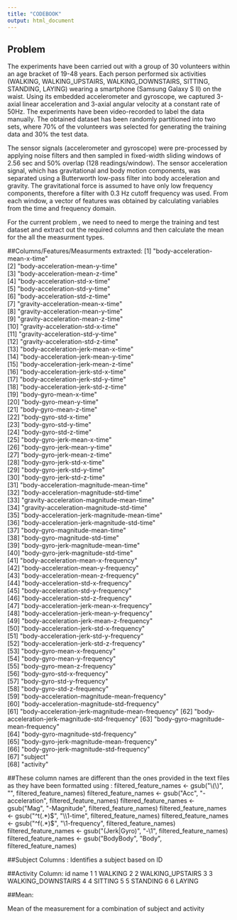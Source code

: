 ```yaml
---
title: "CODEBOOK"
output: html_document
---
```



## Problem

The experiments have been carried out with a group of 30 volunteers within an age bracket of 19-48 years. Each person performed six activities (WALKING, WALKING_UPSTAIRS, WALKING_DOWNSTAIRS, SITTING, STANDING, LAYING) wearing a smartphone (Samsung Galaxy S II) on the waist. Using its embedded accelerometer and gyroscope, we captured 3-axial linear acceleration and 3-axial angular velocity at a constant rate of 50Hz. The experiments have been video-recorded to label the data manually. The obtained dataset has been randomly partitioned into two sets, where 70% of the volunteers was selected for generating the training data and 30% the test data. 

The sensor signals (accelerometer and gyroscope) were pre-processed by applying noise filters and then sampled in fixed-width sliding windows of 2.56 sec and 50% overlap (128 readings/window). The sensor acceleration signal, which has gravitational and body motion components, was separated using a Butterworth low-pass filter into body acceleration and gravity. The gravitational force is assumed to have only low frequency components, therefore a filter with 0.3 Hz cutoff frequency was used. From each window, a vector of features was obtained by calculating variables from the time and frequency domain. 

For the current problem , we need to need to merge the training and test dataset and extract out the required columns and then calculate the mean for the all the measurment types.

##Columns/Features/Measurments extraxted:
[1] "body-acceleration-mean-x-time"                  
 [2] "body-acceleration-mean-y-time"                  
 [3] "body-acceleration-mean-z-time"                  
 [4] "body-acceleration-std-x-time"                   
 [5] "body-acceleration-std-y-time"                   
 [6] "body-acceleration-std-z-time"                   
 [7] "gravity-acceleration-mean-x-time"               
 [8] "gravity-acceleration-mean-y-time"               
 [9] "gravity-acceleration-mean-z-time"               
[10] "gravity-acceleration-std-x-time"                
[11] "gravity-acceleration-std-y-time"                
[12] "gravity-acceleration-std-z-time"                
[13] "body-acceleration-jerk-mean-x-time"             
[14] "body-acceleration-jerk-mean-y-time"             
[15] "body-acceleration-jerk-mean-z-time"             
[16] "body-acceleration-jerk-std-x-time"              
[17] "body-acceleration-jerk-std-y-time"              
[18] "body-acceleration-jerk-std-z-time"              
[19] "body-gyro-mean-x-time"                          
[20] "body-gyro-mean-y-time"                          
[21] "body-gyro-mean-z-time"                          
[22] "body-gyro-std-x-time"                           
[23] "body-gyro-std-y-time"                           
[24] "body-gyro-std-z-time"                           
[25] "body-gyro-jerk-mean-x-time"                     
[26] "body-gyro-jerk-mean-y-time"                     
[27] "body-gyro-jerk-mean-z-time"                     
[28] "body-gyro-jerk-std-x-time"                      
[29] "body-gyro-jerk-std-y-time"                      
[30] "body-gyro-jerk-std-z-time"                      
[31] "body-acceleration-magnitude-mean-time"          
[32] "body-acceleration-magnitude-std-time"           
[33] "gravity-acceleration-magnitude-mean-time"       
[34] "gravity-acceleration-magnitude-std-time"        
[35] "body-acceleration-jerk-magnitude-mean-time"     
[36] "body-acceleration-jerk-magnitude-std-time"      
[37] "body-gyro-magnitude-mean-time"                  
[38] "body-gyro-magnitude-std-time"                   
[39] "body-gyro-jerk-magnitude-mean-time"             
[40] "body-gyro-jerk-magnitude-std-time"              
[41] "body-acceleration-mean-x-frequency"             
[42] "body-acceleration-mean-y-frequency"             
[43] "body-acceleration-mean-z-frequency"             
[44] "body-acceleration-std-x-frequency"              
[45] "body-acceleration-std-y-frequency"              
[46] "body-acceleration-std-z-frequency"              
[47] "body-acceleration-jerk-mean-x-frequency"        
[48] "body-acceleration-jerk-mean-y-frequency"        
[49] "body-acceleration-jerk-mean-z-frequency"        
[50] "body-acceleration-jerk-std-x-frequency"         
[51] "body-acceleration-jerk-std-y-frequency"         
[52] "body-acceleration-jerk-std-z-frequency"         
[53] "body-gyro-mean-x-frequency"                     
[54] "body-gyro-mean-y-frequency"                     
[55] "body-gyro-mean-z-frequency"                     
[56] "body-gyro-std-x-frequency"                      
[57] "body-gyro-std-y-frequency"                      
[58] "body-gyro-std-z-frequency"                      
[59] "body-acceleration-magnitude-mean-frequency"     
[60] "body-acceleration-magnitude-std-frequency"      
[61] "body-acceleration-jerk-magnitude-mean-frequency"
[62] "body-acceleration-jerk-magnitude-std-frequency" 
[63] "body-gyro-magnitude-mean-frequency"             
[64] "body-gyro-magnitude-std-frequency"              
[65] "body-gyro-jerk-magnitude-mean-frequency"        
[66] "body-gyro-jerk-magnitude-std-frequency"         
[67] "subject"                                        
[68] "activity"  


##These column names are different than the ones provided in the text files as they have been formatted using :
filtered_feature_names <- gsub("\\(\\)", "", filtered_feature_names)
filtered_feature_names <- gsub("Acc", "-acceleration", filtered_feature_names)
filtered_feature_names <- gsub("Mag", "-Magnitude", filtered_feature_names)
filtered_feature_names <- gsub("^t(.*)$", "\\1-time", filtered_feature_names)
filtered_feature_names <- gsub("^f(.*)$", "\\1-frequency", filtered_feature_names)
filtered_feature_names <- gsub("(Jerk|Gyro)", "-\\1", filtered_feature_names)
filtered_feature_names <- gsub("BodyBody", "Body", filtered_feature_names)


##Subject Columns :
Identifies a subject based on ID

##Activity Column:
  id               name
1  1            WALKING
2  2   WALKING_UPSTAIRS
3  3 WALKING_DOWNSTAIRS
4  4            SITTING
5  5           STANDING
6  6             LAYING

##Mean:

Mean of the measurement for a combination of subject and activity



